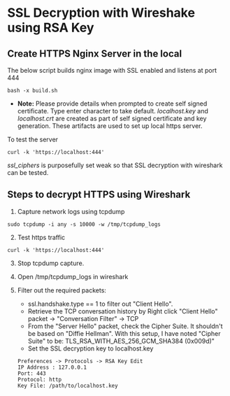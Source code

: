 # SSL Decryption with Wireshake using RSA Key

## Create HTTPS Nginx Server in the local

The below script builds nginx image with SSL enabled and listens at port 444
```
bash -x build.sh
```
* **Note:** Please provide details when prompted to create self signed certificate. Type enter character to take default. *localhost.key* and *localhost.crt* are created as part of self signed certificate and key generation. These artifacts are used to set up local https server.

To test the server

```
curl -k 'https://localhost:444' 
```

*ssl_ciphers* is purposefully set weak so that SSL decryption with wireshark can be tested.

## Steps to decrypt HTTPS using Wireshark

1. Capture network logs using tcpdump

```
sudo tcpdump -i any -s 10000 -w /tmp/tcpdump_logs
```

2. Test https traffic 

```
curl -k 'https://localhost:444'
```

3. Stop tcpdump capture.

4. Open /tmp/tcpdump_logs in wireshark

5. Filter out the required packets:
    * ssl.handshake.type == 1 to filter out "Client Hello".
    * Retrieve the TCP conversation history by Right click "Client Hello" packet -> "Conversation Filter" -> TCP
    * From the "Server Hello" packet, check the Cipher Suite. It shouldn't be based on "Diffie Hellman". With this setup, I have noted "Cipher Suite" to be: TLS_RSA_WITH_AES_256_GCM_SHA384 (0x009d)"
    * Set the SSL decryption key to localhost.key

    ```
    Preferences -> Protocols -> RSA Key Edit
    IP Address : 127.0.0.1
    Port: 443
    Protocol: http
    Key File: /path/to/localhost.key
    ```

